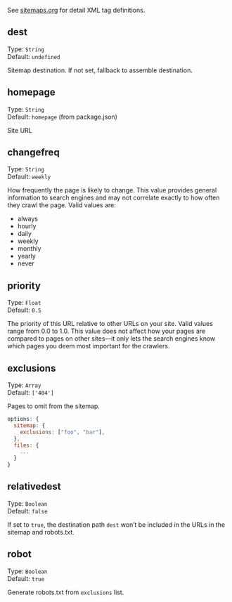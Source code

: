 See [sitemaps.org](http://www.sitemaps.org/protocol.html#xmlTagDefinitions) for detail XML tag definitions.

## dest
Type: `String`  
Default: `undefined`

Sitemap destination. If not set, fallback to assemble destination.

## homepage
Type: `String`  
Default: `homepage` (from package.json)

Site URL

## changefreq
Type: `String`  
Default: `weekly`

How frequently the page is likely to change. This value provides general information to search engines and may not correlate exactly to how often they crawl the page. Valid values are:

 - always
 - hourly
 - daily
 - weekly
 - monthly
 - yearly
 - never

## priority
Type: `Float`  
Default: `0.5`

The priority of this URL relative to other URLs on your site. Valid values range from 0.0 to 1.0. This value does not affect how your pages are compared to pages on other sites—it only lets the search engines know which pages you deem most important for the crawlers.

## exclusions
Type: `Array`  
Default: `['404']`

Pages to omit from the sitemap.

```js
options: {
  sitemap: {
    exclusions: ["foo", "bar"],
  },
  files: {
    ...
  }
}
```

## relativedest
Type: `Boolean`  
Default: `false`

If set to `true`, the destination path `dest` won’t be included in the URLs in the sitemap and robots.txt.

## robot
Type: `Boolean`  
Default: `true`

Generate robots.txt from `exclusions` list.
